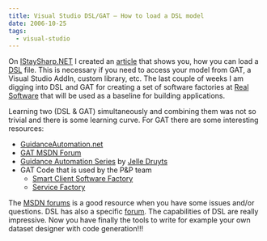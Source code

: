 ```yaml
---
title: Visual Studio DSL/GAT – How to load a DSL model
date: 2006-10-25
tags: 
  - visual-studio
---
```


On [IStaySharp.NET](http://www.istaysharp.net/) I created an [article](http://www.istaysharp.net/index.php?title=Visual_Studio_DSL/GAT) that shows you, how you can load a [DSL](http://msdn.microsoft.com/vstudio/DSLTools/) file. This is necessary if you need to access your model from GAT, a Visual Studio AddIn, custom library, etc. The last couple of weeks I am digging into DSL and GAT for creating a set of software factories at [Real Software](http://www.realsoftware.be) that will be used as a baseline for building applications.

Learning two (DSL & GAT) simultaneously and combining them was not so trivial and there is some learning curve. For GAT there are some interesting resources:

- [GuidanceAutomation.net](http://www.guidanceautomation.net)
- [GAT MSDN Forum](http://forums.microsoft.com/MSDN/ShowForum.aspx?ForumID=78&SiteID=1)
- [Guidance Automation Series](http://jelle.druyts.net/CategoryView.aspx?category=Blog%7cProgramming%7c.NET%7cGuidanceAutomation) by [Jelle Druyts](http://jelle.druyts.net)
- GAT Code that is used by the P&P team
    - [Smart Client Software Factory](http://www.gotdotnet.com/codegallery/codegallery.aspx?id=941d2228-3bb5-42fd-8004-c08595821170)
    - [Service Factory](http://www.gotdotnet.com/codegallery/codegallery.aspx?id=6fde9247-53a8-4879-853d-500cd2d97a83)

The [MSDN forums](http://forums.microsoft.com/MSDN/default.aspx?siteid=1) is a good resource when you have some issues and/or questions. DSL has also a specific [forum](http://forums.microsoft.com/MSDN/ShowForum.aspx?ForumID=61&SiteID=1). The capabilities of DSL are really impressive. Now you have finally the tools to write for example your own dataset designer with code generation!!!
